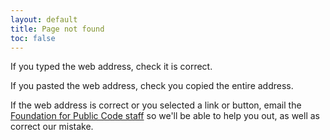 ```yaml
---
layout: default
title: Page not found
toc: false
---
```


<!-- SPDX-License-Identifier: CC0-1.0 -->
<!-- SPDX-FileCopyrightText: 2022 The Foundation for Public Code <info@publiccode.net>, https://standard.publiccode.net/AUTHORS -->

If you typed the web address, check it is correct.

If you pasted the web address, check you copied the entire address.

If the web address is correct or you selected a link or button, email the [Foundation for Public Code staff](mailto:info@publiccode.net) so we'll be able to help you out, as well as correct our mistake.
